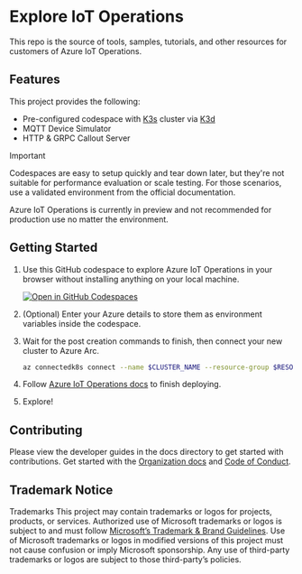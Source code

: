 # Explore IoT Operations

This repo is the source of tools, samples, tutorials, and other resources for customers of Azure IoT Operations.

## Features

This project provides the following:

* Pre-configured codespace with [K3s](https://k3s.io/) cluster via [K3d](https://k3d.io/)
* MQTT Device Simulator
* HTTP & GRPC Callout Server

> [!IMPORTANT]
> Codespaces are easy to setup quickly and tear down later, but they're not suitable for performance evaluation or scale testing. For those scenarios, use a validated environment from the official documentation.
>
> Azure IoT Operations is currently in preview and not recommended for production use no matter the environment.

## Getting Started

1. Use this GitHub codespace to explore Azure IoT Operations in your browser without installing anything on your local machine.

   [![Open in GitHub Codespaces](https://github.com/codespaces/badge.svg)](https://codespaces.new/Azure-Samples/explore-iot-operations?quickstart=1)

1. (Optional) Enter your Azure details to store them as environment variables inside the codespace. 

1. Wait for the post creation commands to finish, then connect your new cluster to Azure Arc.

   ```bash
   az connectedk8s connect --name $CLUSTER_NAME --resource-group $RESOURCE_GROUP  --subscription $SUBSCRIPTION_ID --location $REGION
   ```

1. Follow [Azure IoT Operations docs](https://learn.microsoft.com/azure/iot-operations/get-started/quickstart-deploy&tabs=codespaces) to finish deploying.

1. Explore!

## Contributing

Please view the developer guides in the docs directory to get started with contributions. Get started with the [Organization docs](./docs/ORGANIZATION.md) and [Code of Conduct](CODE_OF_CONDUCT.md).

## Trademark Notice

Trademarks This project may contain trademarks or logos for projects, products, or services. Authorized use of Microsoft trademarks or logos is subject to and must follow [Microsoft’s Trademark & Brand Guidelines](https://www.microsoft.com/legal/intellectualproperty/trademarks/usage/general). Use of Microsoft trademarks or logos in modified versions of this project must not cause confusion or imply Microsoft sponsorship. Any use of third-party trademarks or logos are subject to those third-party’s policies.